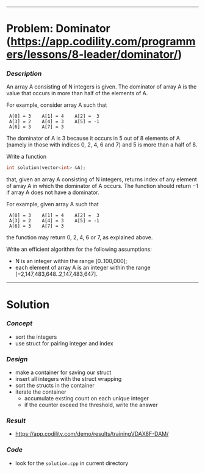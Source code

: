 
---

# Problem: Dominator (https://app.codility.com/programmers/lessons/8-leader/dominator/)

### *Description*
An array A consisting of N integers is given. The dominator of array A is the value that occurs in more than half of the elements of A.

For example, consider array A such that

```
 A[0] = 3    A[1] = 4    A[2] =  3
 A[3] = 2    A[4] = 3    A[5] = -1
 A[6] = 3    A[7] = 3
```

The dominator of A is 3 because it occurs in 5 out of 8 elements of A (namely in those with indices 0, 2, 4, 6 and 7) and 5 is more than a half of 8.

Write a function

```cpp
int solution(vector<int> &A);
```

that, given an array A consisting of N integers, returns index of any element of array A in which the dominator of A occurs. The function should return −1 if array A does not have a dominator.

For example, given array A such that

```
 A[0] = 3    A[1] = 4    A[2] =  3
 A[3] = 2    A[4] = 3    A[5] = -1
 A[6] = 3    A[7] = 3
```

the function may return 0, 2, 4, 6 or 7, as explained above.

Write an efficient algorithm for the following assumptions:

- N is an integer within the range [0..100,000];
- each element of array A is an integer within the range [−2,147,483,648..2,147,483,647].

---

# Solution

### *Concept*
- sort the integers
- use struct for pairing integer and index

### *Design*
- make a container for saving our struct
- insert all integers with the struct wrapping
- sort the structs in the container
- iterate the container
    - accumulate exsting count on each unique integer
    - if the counter exceed the threshold, write the answer

### *Result*
- https://app.codility.com/demo/results/trainingVDAX8F-DAM/

### *Code*
- look for the `solution.cpp` in current directory